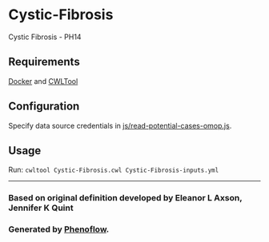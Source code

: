 # Cystic-Fibrosis

Cystic Fibrosis - PH14

## Requirements

[Docker](https://docs.docker.com/install/) and [CWLTool](https://github.com/common-workflow-language/cwltool#install)

## Configuration

Specify data source credentials in [js/read-potential-cases-omop.js](js/read-potential-cases-omop.js).

## Usage

Run: `cwltool Cystic-Fibrosis.cwl Cystic-Fibrosis-inputs.yml`

***

### Based on original definition developed by Eleanor L Axson, Jennifer K Quint
### Generated by [Phenoflow](https://kclhi.org/phenoflow).
